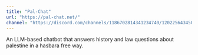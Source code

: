 ```yaml
---
title: "Pal-Chat"
url: "https://pal-chat.net/"
channel: "https://discord.com/channels/1186702814341234740/1202256434507816990"
---
```


An LLM-based chatbot that answers history and law questions about palestine in a
hasbara free way.
